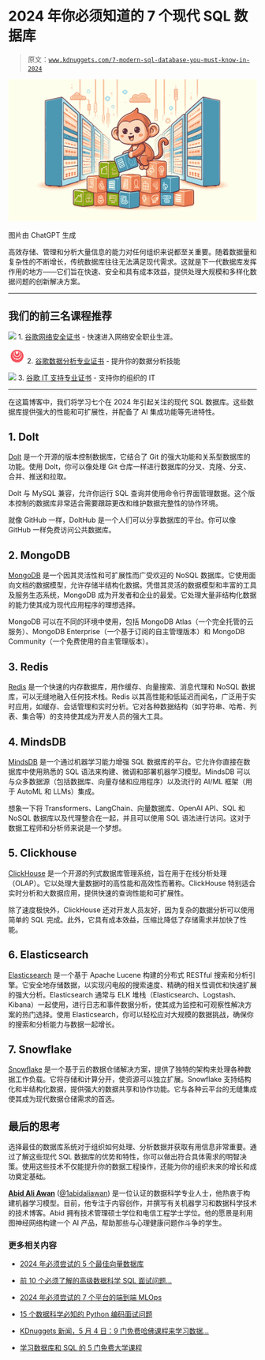 # 2024 年你必须知道的 7 个现代 SQL 数据库

> 原文：[`www.kdnuggets.com/7-modern-sql-database-you-must-know-in-2024`](https://www.kdnuggets.com/7-modern-sql-database-you-must-know-in-2024)

![2024 年你必须知道的 7 个现代 SQL 数据库](img/3f77694df63934d736e24ab192f9eadc.png)

图片由 ChatGPT 生成

高效存储、管理和分析大量信息的能力对任何组织来说都至关重要。随着数据量和复杂性的不断增长，传统数据库往往无法满足现代需求。这就是下一代数据库发挥作用的地方——它们旨在快速、安全和具有成本效益，提供处理大规模和多样化数据问题的创新解决方案。

* * *

## 我们的前三名课程推荐

![](img/0244c01ba9267c002ef39d4907e0b8fb.png) 1\. [谷歌网络安全证书](https://www.kdnuggets.com/google-cybersecurity) - 快速进入网络安全职业生涯。

![](img/e225c49c3c91745821c8c0368bf04711.png) 2\. [谷歌数据分析专业证书](https://www.kdnuggets.com/google-data-analytics) - 提升你的数据分析技能

![](img/0244c01ba9267c002ef39d4907e0b8fb.png) 3\. [谷歌 IT 支持专业证书](https://www.kdnuggets.com/google-itsupport) - 支持你的组织的 IT

* * *

在这篇博客中，我们将学习七个在 2024 年引起关注的现代 SQL 数据库。这些数据库提供强大的性能和可扩展性，并配备了 AI 集成功能等先进特性。

## 1\. Dolt

[Dolt](https://github.com/dolthub/dolt) 是一个开源的版本控制数据库，它结合了 Git 的强大功能和关系型数据库的功能。使用 Dolt，你可以像处理 Git 仓库一样进行数据库的分叉、克隆、分支、合并、推送和拉取。

Dolt 与 MySQL 兼容，允许你运行 SQL 查询并使用命令行界面管理数据。这个版本控制的数据库非常适合需要跟踪更改和维护数据完整性的协作环境。

就像 GitHub 一样，DoltHub 是一个人们可以分享数据库的平台。你可以像 GitHub 一样免费访问公共数据库。

## 2\. MongoDB

[MongoDB](https://www.mongodb.com/) 是一个因其灵活性和可扩展性而广受欢迎的 NoSQL 数据库。它使用面向文档的数据模型，允许存储半结构化数据。凭借其灵活的数据模型和丰富的工具及服务生态系统，MongoDB 成为开发者和企业的最爱。它处理大量非结构化数据的能力使其成为现代应用程序的理想选择。

MongoDB 可以在不同的环境中使用，包括 MongoDB Atlas（一个完全托管的云服务）、MongoDB Enterprise（一个基于订阅的自主管理版本）和 MongoDB Community（一个免费使用的自主管理版本）。

## 3\. Redis

[Redis](https://redis.io/) 是一个快速的内存数据库，用作缓存、向量搜索、消息代理和 NoSQL 数据库，可以无缝地融入任何技术栈。Redis 以其高性能和低延迟而闻名，广泛用于实时应用，如缓存、会话管理和实时分析。它对各种数据结构（如字符串、哈希、列表、集合等）的支持使其成为开发人员的强大工具。

## 4\. MindsDB

[MindsDB](https://github.com/mindsdb/mindsdb?tab=readme-ov-file) 是一个通过机器学习能力增强 SQL 数据库的平台。它允许你直接在数据库中使用熟悉的 SQL 语法来构建、微调和部署机器学习模型。MindsDB 可以与众多数据源（包括数据库、向量存储和应用程序）以及流行的 AI/ML 框架（用于 AutoML 和 LLMs）集成。

想象一下将 Transformers、LangChain、向量数据库、OpenAI API、SQL 和 NoSQL 数据库以及代理整合在一起，并且可以使用 SQL 语法进行访问。这对于数据工程师和分析师来说是一个梦想。

## 5\. Clickhouse

[ClickHouse](https://clickhouse.com/) 是一个开源的列式数据库管理系统，旨在用于在线分析处理（OLAP）。它以处理大量数据时的高性能和高效性而著称。ClickHouse 特别适合实时分析和大数据应用，提供快速的查询性能和可扩展性。

除了速度极快外，ClickHouse 还对开发人员友好，因为复杂的数据分析可以使用简单的 SQL 完成。此外，它具有成本效益，压缩比降低了存储需求并加快了性能。

## 6\. Elasticsearch

[Elasticsearch](https://www.elastic.co/elasticsearch) 是一个基于 Apache Lucene 构建的分布式 RESTful 搜索和分析引擎。它安全地存储数据，以实现闪电般的搜索速度、精确的相关性调优和快速扩展的强大分析。Elasticsearch 通常与 ELK 堆栈（Elasticsearch、Logstash、Kibana）一起使用，进行日志和事件数据分析，使其成为监控和可观察性解决方案的热门选择。使用 Elasticsearch，你可以轻松应对大规模的数据挑战，确保你的搜索和分析能力与数据一起增长。

## 7\. Snowflake

[Snowflake](https://www.snowflake.com/en/) 是一个基于云的数据仓储解决方案，提供了独特的架构来处理各种数据工作负载。它将存储和计算分开，使资源可以独立扩展。Snowflake 支持结构化和半结构化数据，提供强大的数据共享和协作功能。它与各种云平台的无缝集成使其成为现代数据仓储需求的首选。

## 最后的思考

选择最佳的数据库系统对于组织如何处理、分析数据并获取有用信息非常重要。通过了解这些现代 SQL 数据库的优势和特性，你可以做出符合具体需求的明智决策。使用这些技术不仅能提升你的数据工程操作，还能为你的组织未来的增长和成功奠定基础。

[](https://www.polywork.com/kingabzpro)****[Abid Ali Awan](https://www.polywork.com/kingabzpro)**** ([@1abidaliawan](https://www.linkedin.com/in/1abidaliawan)) 是一位认证的数据科学专业人士，他热衷于构建机器学习模型。目前，他专注于内容创作，并撰写有关机器学习和数据科学技术的技术博客。Abid 拥有技术管理硕士学位和电信工程学士学位。他的愿景是利用图神经网络构建一个 AI 产品，帮助那些与心理健康问题作斗争的学生。

### 更多相关内容

+   [2024 年必须尝试的 5 个最佳向量数据库](https://www.kdnuggets.com/the-5-best-vector-databases-you-must-try-in-2024)

+   [前 10 个必须了解的高级数据科学 SQL 面试问题…](https://www.kdnuggets.com/2023/01/top-10-advanced-data-science-sql-interview-questions-must-know-answer.html)

+   [2024 年必须尝试的 7 个平台的端到端 MLOps](https://www.kdnuggets.com/7-end-to-end-mlops-platforms-you-must-try-in-2024)

+   [15 个数据科学必知的 Python 编码面试问题](https://www.kdnuggets.com/2022/04/15-python-coding-interview-questions-must-know-data-science.html)

+   [KDnuggets 新闻，5 月 4 日：9 门免费哈佛课程来学习数据…](https://www.kdnuggets.com/2022/n18.html)

+   [学习数据库和 SQL 的 5 门免费大学课程](https://www.kdnuggets.com/5-free-university-courses-to-learn-databases-and-sql)

